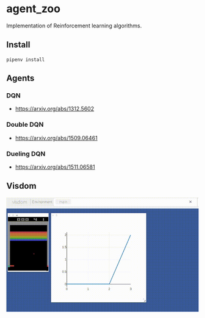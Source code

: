 # agent_zoo

Implementation of Reinforcement learning algorithms.

## Install

```
pipenv install
```

## Agents

### DQN

* https://arxiv.org/abs/1312.5602

### Double DQN

* https://arxiv.org/abs/1509.06461

### Dueling DQN

* https://arxiv.org/abs/1511.06581


## Visdom

![visdom](images/visdom.gif)